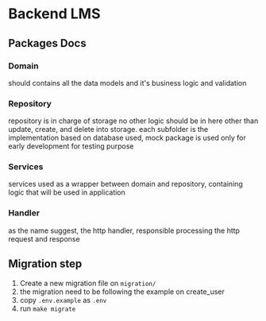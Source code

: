 # Backend LMS

## Packages Docs
### Domain
should contains all the data models and it's business logic and validation

### Repository
repository is in charge of storage no  other logic should be in here other than update, create, and delete into storage. each subfolder is the implementation based on  database used, mock package is used only for early development for testing purpose

### Services
services used as a wrapper between domain and repository, containing logic that will be used in application

### Handler
as the name suggest, the http handler, responsible processing the http  request and response

## Migration  step
1. Create a new migration file on `migration/`
2. the migration need to be  following the example  on create_user
3. copy `.env.example` as `.env`
3. run `make migrate`